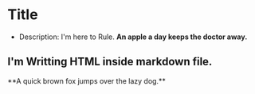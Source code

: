 # Title
- Description: I'm here to Rule.
**An apple a day keeps the doctor away.**
<h2>I'm Writting HTML inside markdown file.</h2>
**A quick brown fox jumps over the lazy dog.**